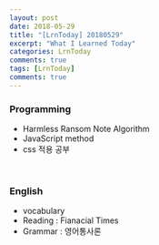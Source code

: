 ```yaml
---
layout: post
date: 2018-05-29
title: "[LrnToday] 20180529"
excerpt: "What I Learned Today"
categories: LrnToday
comments: true
tags: [LrnToday]
comments: true
---
```




### Programming

* Harmless Ransom Note Algorithm
* JavaScript method
* css 적용 공부

<br>

### English

* vocabulary
* Reading : Fianacial Times
* Grammar : 영어통사론
